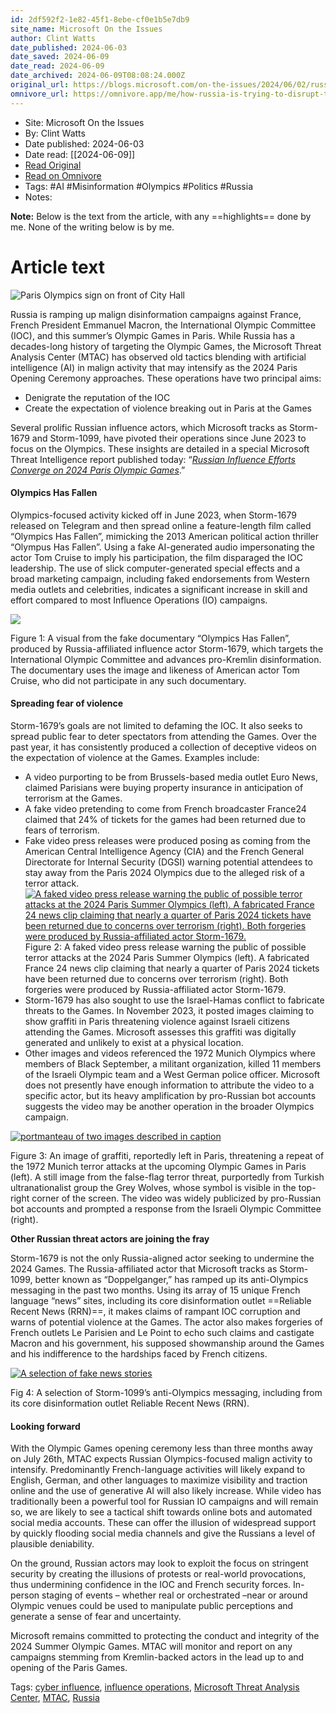 ```yaml
---
id: 2df592f2-1e82-45f1-8ebe-cf0e1b5e7db9
site_name: Microsoft On the Issues
author: Clint Watts
date_published: 2024-06-03
date_saved: 2024-06-09
date_read: 2024-06-09
date_archived: 2024-06-09T08:08:24.000Z
original_url: https://blogs.microsoft.com/on-the-issues/2024/06/02/russia-cyber-bots-disinformation-2024-paris-olympics/
omnivore_url: https://omnivore.app/me/how-russia-is-trying-to-disrupt-the-2024-paris-olympic-games-mic-18ffc08971a
---
```


 - Site: Microsoft On the Issues
 - By: Clint Watts
 - Date published: 2024-06-03
 - Date read: [[2024-06-09]]
 - [Read Original](https://blogs.microsoft.com/on-the-issues/2024/06/02/russia-cyber-bots-disinformation-2024-paris-olympics/)
 - [Read on Omnivore](https://omnivore.app/me/how-russia-is-trying-to-disrupt-the-2024-paris-olympic-games-mic-18ffc08971a)
 - Tags:  #AI  #Misinformation  #Olympics  #Politics  #Russia 
 - Notes: 

**Note:** Below is the text from the article, with any ==highlights== done by me. None of the writing below is by me.

# Article text
![Paris Olympics sign on front of City Hall](https://proxy-prod.omnivore-image-cache.app/0x0,swdLXKW_azNOL5RSBxLXlcKfBuLZAZPMAtnS2XqYHhew/https://blogs.microsoft.com/wp-content/uploads/prod/sites/5/2024/05/Paris-2024.jpg) 

Russia is ramping up malign disinformation campaigns against France, French President Emmanuel Macron, the International Olympic Committee (IOC), and this summer’s Olympic Games in Paris. While Russia has a decades-long history of targeting the Olympic Games, the Microsoft Threat Analysis Center (MTAC) has observed old tactics blending with artificial intelligence (AI) in malign activity that may intensify as the 2024 Paris Opening Ceremony approaches. These operations have two principal aims:

* Denigrate the reputation of the IOC
* Create the expectation of violence breaking out in Paris at the Games

Several prolific Russian influence actors, which Microsoft tracks as Storm-1679 and Storm-1099, have pivoted their operations since June 2023 to focus on the Olympics. These insights are detailed in a special Microsoft Threat Intelligence report published today: “[_Russian Influence Efforts Converge on 2024 Paris Olympic Games_](https://aka.ms/OlympicsReport-June2024).”

#### **Olympics Has Fallen**

Olympics-focused activity kicked off in June 2023, when Storm-1679 released on Telegram and then spread online a feature-length film called “Olympics Has Fallen”, mimicking the 2013 American political action thriller “Olympus Has Fallen”. Using a fake AI-generated audio impersonating the actor Tom Cruise to imply his participation, the film disparaged the IOC leadership. The use of slick computer-generated special effects and a broad marketing campaign, including faked endorsements from Western media outlets and celebrities, indicates a significant increase in skill and effort compared to most Influence Operations (IO) campaigns.

[![](https://proxy-prod.omnivore-image-cache.app/507x294,sYpHO863eG5ZZvAWnZuzzGN4HkKfKfVxTY82p-VIeK3U/https://blogs.microsoft.com/wp-content/uploads/prod/sites/5/2024/05/olympdp1.jpg)](https://blogs.microsoft.com/wp-content/uploads/prod/sites/5/2024/05/olympdp1.jpg)

Figure 1: A visual from the fake documentary “Olympics Has Fallen”, produced by Russia-affiliated influence actor Storm-1679, which targets the International Olympic Committee and advances pro-Kremlin disinformation. The documentary uses the image and likeness of American actor Tom Cruise, who did not participate in any such documentary.

#### **Spreading fear of violence**

Storm-1679’s goals are not limited to defaming the IOC. It also seeks to spread public fear to deter spectators from attending the Games. Over the past year, it has consistently produced a collection of deceptive videos on the expectation of violence at the Games. Examples include:

* A video purporting to be from Brussels-based media outlet Euro News, claimed Parisians were buying property insurance in anticipation of terrorism at the Games.
* A fake video pretending to come from French broadcaster France24 claimed that 24% of tickets for the games had been returned due to fears of terrorism.
* Fake video press releases were produced posing as coming from the American Central Intelligence Agency (CIA) and the French General Directorate for Internal Security (DGSI) warning potential attendees to stay away from the Paris 2024 Olympics due to the alleged risk of a terror attack.  
[![A faked video press release warning the public of possible terror attacks at the 2024 Paris Summer Olympics (left). A fabricated France 24 news clip claiming that nearly a quarter of Paris 2024 tickets have been returned due to concerns over terrorism (right). Both forgeries were produced by Russia-affiliated actor Storm-1679.](https://proxy-prod.omnivore-image-cache.app/995x592,sISq0g9ELQj0hIktao3AtKMyVK8uPI2yyN9X53ZaO-B8/https://blogs.microsoft.com/wp-content/uploads/prod/sites/5/2024/05/olympdp2-1024x609.jpg)](https://blogs.microsoft.com/wp-content/uploads/prod/sites/5/2024/05/olympdp2.jpg)  
Figure 2: A faked video press release warning the public of possible terror attacks at the 2024 Paris Summer Olympics (left). A fabricated France 24 news clip claiming that nearly a quarter of Paris 2024 tickets have been returned due to concerns over terrorism (right). Both forgeries were produced by Russia-affiliated actor Storm-1679.
* Storm-1679 has also sought to use the Israel-Hamas conflict to fabricate threats to the Games. In November 2023, it posted images claiming to show graffiti in Paris threatening violence against Israeli citizens attending the Games. Microsoft assesses this graffiti was digitally generated and unlikely to exist at a physical location.
* Other images and videos referenced the 1972 Munich Olympics where members of Black September, a militant organization, killed 11 members of the Israeli Olympic team and a West German police officer. Microsoft does not presently have enough information to attribute the video to a specific actor, but its heavy amplification by pro-Russian bot accounts suggests the video may be another operation in the broader Olympics campaign.

[![portmanteau of two images described in caption](https://proxy-prod.omnivore-image-cache.app/885x328,sW2flGAlBF4FoaGhahdCN9HX4cwbDgnHeeH-qolyiXRs/https://blogs.microsoft.com/wp-content/uploads/prod/sites/5/2024/05/olympdpport.jpg)](https://blogs.microsoft.com/wp-content/uploads/prod/sites/5/2024/05/olympdpport.jpg)

Figure 3: An image of graffiti, reportedly left in Paris, threatening a repeat of the 1972 Munich terror attacks at the upcoming Olympic Games in Paris (left). A still image from the false-flag terror threat, purportedly from Turkish ultranationalist group the Grey Wolves, whose symbol is visible in the top-right corner of the screen. The video was widely publicized by pro-Russian bot accounts and prompted a response from the Israeli Olympic Committee (right).

**Other Russian threat actors are joining the fray**

Storm-1679 is not the only Russia-aligned actor seeking to undermine the 2024 Games. The Russia-affiliated actor that Microsoft tracks as Storm-1099, better known as “Doppelganger,” has ramped up its anti-Olympics messaging in the past two months. Using its array of 15 unique French language “news” sites, including its core disinformation outlet ==Reliable Recent News (RRN)==, it makes claims of rampant IOC corruption and warns of potential violence at the Games. The actor also makes forgeries of French outlets Le Parisien and Le Point to echo such claims and castigate Macron and his government, his supposed showmanship around the Games and his indifference to the hardships faced by French citizens.

[![A selection of fake news stories](https://proxy-prod.omnivore-image-cache.app/636x340,sJ7paK_rRUzc71gQcRActNAHQWicPhZPj5D6JFr_fZIk/https://blogs.microsoft.com/wp-content/uploads/prod/sites/5/2024/05/olympdp5.jpg)](https://blogs.microsoft.com/wp-content/uploads/prod/sites/5/2024/05/olympdp5.jpg)

Fig 4: A selection of Storm-1099’s anti-Olympics messaging, including from its core disinformation outlet Reliable Recent News (RRN).

#### **Looking forward**

With the Olympic Games opening ceremony less than three months away on July 26th, MTAC expects Russian Olympics-focused malign activity to intensify. Predominantly French-language activities will likely expand to English, German, and other languages to maximize visibility and traction online and the use of generative AI will also likely increase. While video has traditionally been a powerful tool for Russian IO campaigns and will remain so, we are likely to see a tactical shift towards online bots and automated social media accounts. These can offer the illusion of widespread support by quickly flooding social media channels and give the Russians a level of plausible deniability.

On the ground, Russian actors may look to exploit the focus on stringent security by creating the illusions of protests or real-world provocations, thus undermining confidence in the IOC and French security forces. In-person staging of events – whether real or orchestrated –near or around Olympic venues could be used to manipulate public perceptions and generate a sense of fear and uncertainty.

Microsoft remains committed to protecting the conduct and integrity of the 2024 Summer Olympic Games. MTAC will monitor and report on any campaigns stemming from Kremlin-backed actors in the lead up to and opening of the Paris Games.

Tags: [cyber influence](https://blogs.microsoft.com/on-the-issues/tag/cyber-influence/), [influence operations](https://blogs.microsoft.com/on-the-issues/tag/influence-operations/), [Microsoft Threat Analysis Center](https://blogs.microsoft.com/on-the-issues/tag/microsoft-threat-analysis-center/), [MTAC](https://blogs.microsoft.com/on-the-issues/tag/mtac/), [Russia](https://blogs.microsoft.com/on-the-issues/tag/russia/)